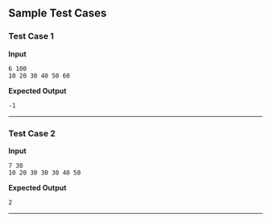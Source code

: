 ## Sample Test Cases

### Test Case 1
**Input**
```
6 100
10 20 30 40 50 60
```
**Expected Output**
```
-1
```

---

### Test Case 2
**Input**
```
7 30
10 20 30 30 30 40 50
```
**Expected Output**
```
2
```

---